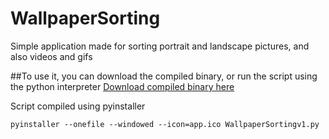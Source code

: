 # WallpaperSorting
Simple application made for sorting portrait and landscape pictures, and also videos and gifs

##To use it, you can download the compiled binary, or run the script using the python interpreter
[Download compiled binary here](https://github.com/97997/WallpaperSorting/blob/master/WallpaperSortingv1.exe)

Script compiled using pyinstaller
```
pyinstaller --onefile --windowed --icon=app.ico WallpaperSortingv1.py
```
